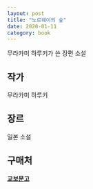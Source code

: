 ```yaml
---
layout: post
title: "노르웨이의 숲"
date: 2020-01-11
category: book
---
```


무라카미 하루키가 쓴 장편 소설

## 작가
무라카미 하루키

## 장르
일본 소설

## 구매처
**[교보문고](http://www.kyobobook.co.kr/product/detailViewKor.laf?ejkGb=KOR&mallGb=KOR&barcode=9788937434488&orderClick=LEa&Kc=)**